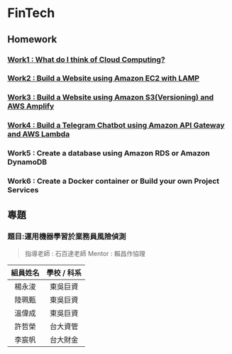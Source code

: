 # FinTech

## Homework
### [Work1 : What do I think of Cloud Computing?](https://github.com/Jacky0817033/FinTech/blob/main/Homework/work1.md)

### [Work2 : Build a Website using Amazon EC2 with  LAMP](https://youtu.be/GG6c_4w3ZXI)

### [Work3 : Build a Website using Amazon S3(Versioning) and AWS Amplify](https://youtu.be/FRhUh8hMitU)

### [Work4 : Build a Telegram Chatbot using Amazon API Gateway and AWS Lambda](https://youtu.be/ISrgD5P5d_I)

### Work5 : Create a database using Amazon RDS or Amazon DynamoDB

### Work6 : Create a Docker container or Build your own Project Services

## 專題
### 題目:運用機器學習於業務員風險偵測
>指導老師 : 石百達老師
>Mentor : 賴昌作協理

| 組員姓名   | 學校 / 科系   | 
| :---: | :-------------: | 
| 楊永浚   | 東吳巨資       | 
| 陸珮甄   | 東吳巨資       | 
| 溫偉成   | 東吳巨資       |
| 許哲榮   | 台大資管       | 
| 李宸帆   | 台大財金       | 

